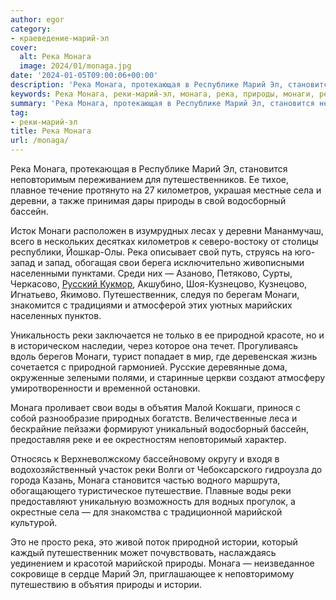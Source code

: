 ```yaml
---
author: egor
category:
- краеведение-марий-эл
cover:
  alt: Река Монага
  image: 2024/01/monaga.jpg
date: '2024-01-05T09:00:06+00:00'
description: 'Река Монага, протекающая в Республике Марий Эл, становится неповторимым переживанием для путешественников. Ее тихое, плавное течение протянуто на 27...'
keywords: Река Монага, реки-марий-эл, монага, река, природы, монаги, реки, природной, марий, становится, километров, села, деревни, свой, водосборный, бассейн, запад
summary: 'Река Монага, протекающая в Республике Марий Эл, становится неповторимым переживанием для путешественников. Ее тихое, плавное течение протянуто на 27...'
tag:
- реки-марий-эл
title: Река Монага
url: /monaga/
---
```


Река Монага, протекающая в Республике Марий Эл, становится неповторимым переживанием для путешественников. Ее тихое, плавное течение протянуто на 27 километров, украшая местные села и деревни, а также принимая дары природы в свой водосборный бассейн.

Исток Монаги расположен в изумрудных лесах у деревни Мананмучаш, всего в нескольких десятках километров к северо-востоку от столицы республики, Йошкар-Олы. Река описывает свой путь, струясь на юго-запад и запад, обогащая свои берега исключительно живописными населенными пунктами. Среди них — Азаново, Петяково, Сурты, Черкасово, [Русский Кукмор](/russkij-kukmor/), Акшубино, Шоя-Кузнецово, Кузнецово, Игнатьево, Якимово. Путешественник, следуя по берегам Монаги, знакомится с традициями и атмосферой этих уютных марийских населенных пунктов.

Уникальность реки заключается не только в ее природной красоте, но и в историческом наследии, через которое она течет. Прогуливаясь вдоль берегов Монаги, турист попадает в мир, где деревенская жизнь сочетается с природной гармонией. Русские деревянные дома, окруженные зелеными полями, и старинные церкви создают атмосферу умиротворенности и временной остановки.

Монага проливает свои воды в объятия Малой Кокшаги, принося с собой разнообразие природных богатств. Величественные леса и бескрайние пейзажи формируют уникальный водосборный бассейн, предоставляя реке и ее окрестностям неповторимый характер.

Относясь к Верхневолжскому бассейновому округу и входя в водохозяйственный участок реки Волги от Чебоксарского гидроузла до города Казань, Монага становится частью водного маршрута, обогащающего туристическое путешествие. Плавные воды реки предоставляют уникальную возможность для водных прогулок, а окрестные села — для знакомства с традиционной марийской культурой.

Это не просто река, это живой поток природной истории, который каждый путешественник может почувствовать, наслаждаясь уединением и красотой марийской природы. Монага — неизведанное сокровище в сердце Марий Эл, приглашающее к неповторимому путешествию в объятия природы и истории.